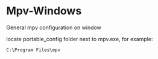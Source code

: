 # Mpv-Windows
General mpv configuration on window<br/>

locate portable_config folder next to mpv.exe, for example:<br>

`C:\Program Files\mpv`
